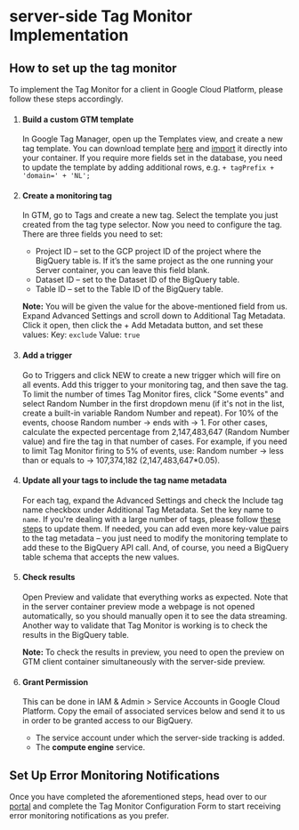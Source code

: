 # server-side Tag Monitor Implementation


## How to set up the tag monitor

To implement the Tag Monitor for a client in Google Cloud Platform, please follow these steps accordingly.   

1. #### Build a custom GTM template

    In Google Tag Manager, open up the Templates view, and create a new tag template. You can download template [here](https://gitlab.com/code-cube-standards/tag-monitor-implementation/-/blob/main/gtm-templates/Server_Container_Tag_Monitor.tpl) and [import](https://www.simoahava.com/analytics/custom-templates-guide-for-google-tag-manager/#importing-and-exporting) it directly into your container. If you require more fields set in the database, you need to update the template by adding additional rows, e.g. `+ tagPrefix + 'domain=' + 'NL';`


2. #### Create a monitoring tag 


    In GTM, go to Tags and create a new tag. Select the template you just created from the tag type selector. Now you need to configure the tag. There are three fields you need to set:
    - Project ID – set to the GCP project ID of the project where the BigQuery table is. If it’s the same project as the one running your Server container, you can leave this field blank.
    - Dataset ID – set to the Dataset ID of the BigQuery table.
    - Table ID – set to the Table ID of the BigQuery table.

    **Note:** You will be given the value for the above-mentioned field from us.        
    Expand Advanced Settings and scroll down to Additional Tag Metadata. Click it open, then click the + Add Metadata button, and set these values:
        Key: `exclude`
        Value: `true`


3. #### Add a trigger          


    Go to Triggers and click NEW to create a new trigger which will fire on all events. Add this trigger to your monitoring tag, and then save the tag. To limit the number of times Tag Monitor fires, click "Some events" and select Random Number in the first dropdown menu (if it's not in the list, create a built-in variable Random Number and repeat). For 10% of the events, choose Random number -> ends with -> 1. For other cases, calculate the expected percentage from 2,147,483,647 (Random Number value) and fire the tag in that number of cases. For example, if you need to limit Tag Monitor firing to 5% of events, use: Random number -> less than or equals to -> 107,374,182 (2,147,483,647*0.05).        



4. #### Update all your tags to include the tag name metadata


    For each tag, expand the Advanced Settings and check the Include tag name checkbox under Additional Tag Metadata. Set the key name to `name`. If you're dealing with a large number of tags, please follow [these steps](https://gitlab.com/code-cube-standards/tag-monitor/-/wikis/Tags-bulk-edit) to update them. If needed, you can add even more key-value pairs to the tag metadata – you just need to modify the monitoring template to add these to the BigQuery API call. And, of course, you need a BigQuery table schema that accepts the new values.                    


 
5. #### Check results


    Open Preview and validate that everything works as expected. Note that in the server container preview mode a webpage is not opened automatically, so you should manually open it to see the data streaming. Another way to validate that Tag Monitor is working is to check the results in the BigQuery table.   

    **Note:** To check the results in preview, you need to open the preview on GTM client container simultaneously with the server-side preview. 
    

6. #### Grant Permission


    This can be done in IAM & Admin > Service Accounts in Google Cloud Platform. Copy the email of associated services below and send it to us in order to be granted access to our BigQuery.

    - The service account under which the server-side tracking is added.
    - The **compute engine** service.


## Set Up Error Monitoring Notifications        

Once you have completed the aforementioned steps, head over to our [portal](https://portal.code-cube.io/configurations/tag_monitor) and complete the Tag Monitor Configuration Form to start receiving error monitoring notifications as you prefer.